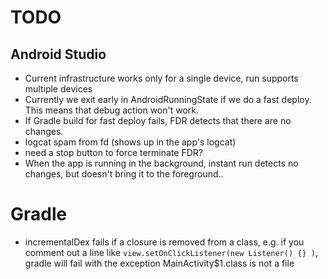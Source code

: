 # TODO

## Android Studio
  - Current infrastructure works only for a single device, run supports multiple devices
  - Currently we exit early in AndroidRunningState if we do a fast deploy.
    This means that debug action won't work.
  - If Gradle build for fast deploy fails, FDR detects that there are no changes.
  - logcat spam from fd (shows up in the app's logcat)
  - need a stop button to force terminate FDR?
  - When the app is running in the background, instant run detects no changes, but
    doesn't bring it to the foreground..

# Gradle
  - incrementalDex fails if a closure is removed from a class, e.g. if you comment out
    a line like `view.setOnClickListener(new Listener() {} )`, gradle will fail with
    the exception MainActivity$1.class is not a file